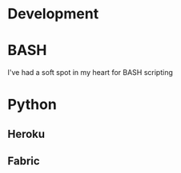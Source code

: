 # <i class="fa fa-desktop"></i> Development #

# BASH
I've had a soft spot in my heart for BASH scripting
# Python

## Heroku

## Fabric


